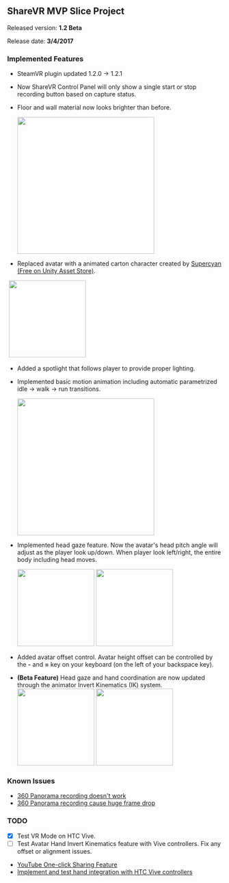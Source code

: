 ## ShareVR MVP Slice Project
Released version: **1.2 Beta**

Release date: **3/4/2017**

### Implemented Features

- SteamVR plugin updated 1.2.0 -> 1.2.1
- Now ShareVR Control Panel will only show a single start or stop recording button based on capture status.
- Floor and wall material now looks brighter than before.

  <img src="https://github.com/nuvention-web/Team-H/blob/submission/UnityProjects/MVP_Slice/ReleaseNotes/Images/Wall1.png?raw=true" width="320">

- Replaced avatar with a animated carton character created by [Supercyan (Free on Unity Asset Store)](https://www.assetstore.unity3d.com/en/#!/content/79870).

  <img src="https://github.com/nuvention-web/Team-H/blob/submission/UnityProjects/MVP_Slice/ReleaseNotes/Images/Avatar2.png?raw=true" width="180">
- Added a spotlight that follows player to provide proper lighting.
- Implemented basic motion animation including automatic parametrized idle -> walk -> run transitions.

  <img src="https://github.com/nuvention-web/Team-H/blob/submission/UnityProjects/MVP_Slice/ReleaseNotes/Images/Animation1.png?raw=true" width="320">
- Implemented head gaze feature. Now the avatar's head pitch angle will adjust as the player look up/down. When player look left/right, the entire body including head moves.

  <img src="https://github.com/nuvention-web/Team-H/blob/submission/UnityProjects/MVP_Slice/ReleaseNotes/Images/Avatar3.png?raw=true" width="180">
  <img src="https://github.com/nuvention-web/Team-H/blob/submission/UnityProjects/MVP_Slice/ReleaseNotes/Images/Avatar4.png?raw=true" width="180">
- Added avatar offset control. Avatar height offset can be controlled by the **-** and **=** key on your keyboard (on the left of your backspace key).
- **(Beta Feature)** Head gaze and hand coordination are now updated through the animator Invert Kinematics (IK) system.
  <img src="https://github.com/nuvention-web/Team-H/blob/submission/UnityProjects/MVP_Slice/ReleaseNotes/Images/HandIK.gif?raw=true" width="180">
  <img src="https://github.com/nuvention-web/Team-H/blob/submission/UnityProjects/MVP_Slice/ReleaseNotes/Images/GazeIK.gif?raw=true" width="180">

### Known Issues

- [360 Panorama recording doesn't work](https://github.com/nuvention-web/Team-H/issues/15)
- [360 Panorama recording cause huge frame drop](https://github.com/nuvention-web/Team-H/issues/15)

### TODO

- [x] Test VR Mode on HTC Vive.
- [ ] Test Avatar Hand Invert Kinematics feature with Vive controllers. Fix any offset or alignment issues.
- [YouTube One-click Sharing Feature](https://github.com/nuvention-web/Team-H/issues/16)
- [Implement and test hand integration with HTC Vive controllers](https://github.com/nuvention-web/Team-H/issues/18)
